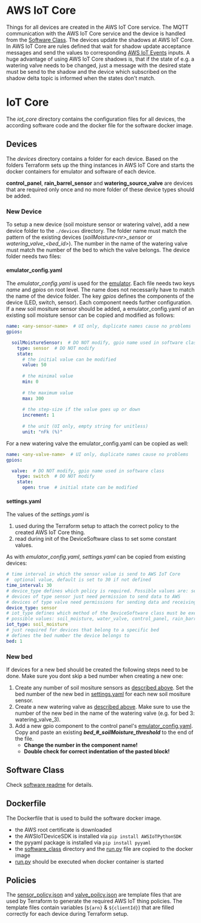 # AWS IoT Core
Things for all devices are created in the AWS IoT Core service. The MQTT communication with the AWS IoT Core service and the device is handled from the
[Software Class](#software-class). The devices update the shadows at AWS IoT Core. In AWS IoT Core are rules defined that wait for shadow update acceptance
messages and send the values to corresponding [AWS IoT Events](../iot_events/README.md) inputs. A huge advantage of using AWS IoT Core shadows is, that
if the state of e.g. a watering valve needs to be changed, just a message with the desired state must be send to the shadow and the device which subscribed
on the shadow delta topic is informed when the states don't match.

# IoT Core
The _iot_core_ directory contains the configuration files for all devices, the according software code and the docker file for the software docker
image.

## Devices
The _devices_ directory contains a folder for each device. Based on the folders Terraform sets up the thing instances
in AWS IoT Core and starts the docker containers for emulator and software of each device.

__control_panel__, __rain_barrel_sensor__ and __watering_source_valve__ are devices that are required only once and 
no more folder of these device types should be added.

### New Device
To setup a new device (soil moisture sensor or watering valve), add a new device folder to the `./devices` directory.
The folder name must match the pattern of the existing devices (_soilMoisture\<nr\>\_sensor_ or _watering_valve\_\<bed_id\>_).
The number in the name of the watering valve must match the number of the bed to which the valve belongs.
The device folder needs two files:

#### emulator_config.yaml
The _emulator_config.yaml_ is used for the [emulator](https://gitlab.mi.hdm-stuttgart.de/csiot-tools/emulator).
Each file needs two keys _name_ and _gpios_ on root level. The name does not necessarily have to match the name
of the device folder. The key _gpios_ defines the components of the device (LED, switch, sensor). Each
component needs further configuration. If a new soil mositure sensor should be added, a emulator_config.yaml
of an existing soil moisture sensor can be copied and modified as follows:

```yaml
name: <any-sensor-name>  # UI only, duplicate names cause no problems
gpios:

  soilMoistureSensor:  # DO NOT modify, gpio name used in software class
    type: sensor  # DO NOT modify
    state:
      # the initial value can be modified
      value: 50 
      
      # the minimal value
      min: 0
      
      # the maximum value
      max: 300
      
      # the step-size if the value goes up or down
      increment: 1
      
      # the unit (UI only, empty string for unitless)
      unit: "nFk (%)"
```

For a new watering valve the emulator_config.yaml can be copied as well:
```yaml
name: <any-valve-name>  # UI only, duplicate names cause no problems
gpios:

  valve:  # DO NOT modify, gpio name used in software class
    type: switch  # DO NOT modify
    state:
      open: true  # initial state can be modified

```

#### settings.yaml
The values of the _settings.yaml_ is
1. used during the Terraform setup to attach the correct policy to the created AWS IoT Core thing.
2. read during init of the DeviceSoftware class to set some constant values.

As with _emulator_config.yaml_, _settings.yaml_ can be copied from existing devices:
```yaml
# time interval in which the sensor value is send to AWS IoT Core
#  optional value, default is set to 30 if not defined
time_interval: 30  
# device_type defines which policy is required. Possible values are: sensor, valve.
# devices of type sensor just need permission to send data to AWS
# devices of type valve need permissions for sending data and receiving shadow updates
device_type: sensor
# iot_type defines which method of the DeviceSoftware class must be executed
# possible values: soil_moisture, water_valve, control_panel, rain_barrel
iot_type: soil_moisture
# just required for devices that belong to a specific bed
# defines the bed number the device belongs to
bed: 1
```

### New bed
If devices for a new bed should be created the following steps need to be done. Make sure you dont skip a bed number when creating a new one:
1. Create any number of soil mositure sensors as [described above](#new-device). Set the bed number of the new bed in [settings.yaml](#settings.yaml) for each new soil mositure sensor.
2. Create a new watering valve as [described above](#new-device). Make sure to use the number of the new bed in the name of the watering valve (e.g. for bed 3: watering_valve_3).
3. Add a new gpio component to the control panel's [emulator_config.yaml](devices/control_panel/emulator_config.yaml). Copy and paste an existing ___bed\_#\_soilMoisture_threshold___ to the end of the file. 
    * __Change the number in the component name!__
    * __Double check for correct indentation of the pasted block!__

## Software Class
Check [software readme](software_class/README.md) for details.

## Dockerfile
The Dockerfile that is used to build the software docker image.
- the AWS root certificate is downloaded
- the AWSIoTDeviceSDK is installed via `pip install AWSIoTPythonSDK`
- the pyyaml package is installed via `pip install pyyaml`
- the [software_class](software_class) directory and the [run.py](run.py) file are copied to the docker image
- [run.py](./run.py) should be executed when docker container is started

## Policies
The [sensor_policy.json](./sensor_policy.json) and [valve_poilcy.json](./valve_policy.json) are template files that are used by Terraform to generate the
required AWS IoT thing policies. The template files contain variables (`${arn}` & `${clientId}`) that are filled
correctly for each device during Terraform setup.
